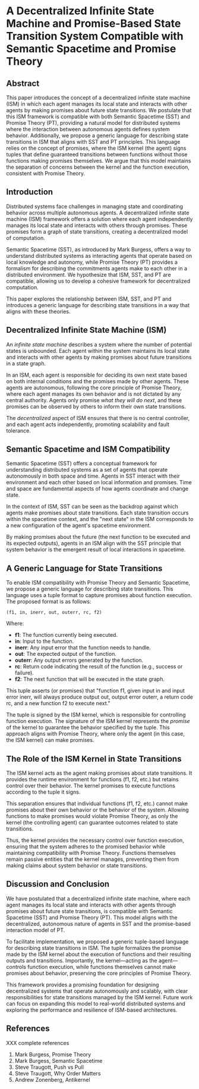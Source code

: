 # A Decentralized Infinite State Machine and Promise-Based State Transition System Compatible with Semantic Spacetime and Promise Theory

## Abstract

This paper introduces the concept of a decentralized infinite state machine (ISM) in which each agent manages its local state and interacts with other agents by making promises about future state transitions. We postulate that this ISM framework is compatible with both Semantic Spacetime (SST) and Promise Theory (PT), providing a natural model for distributed systems where the interaction between autonomous agents defines system behavior. Additionally, we propose a generic language for describing state transitions in ISM that aligns with SST and PT principles. This language relies on the concept of promises, where the ISM kernel (the agent) signs tuples that define guaranteed transitions between functions without those functions making promises themselves. We argue that this model maintains the separation of concerns between the kernel and the function execution, consistent with Promise Theory.

## Introduction

Distributed systems face challenges in managing state and coordinating behavior across multiple autonomous agents. A decentralized infinite state machine (ISM) framework offers a solution where each agent independently manages its local state and interacts with others through promises. These promises form a graph of state transitions, creating a decentralized model of computation.

Semantic Spacetime (SST), as introduced by Mark Burgess, offers a way to understand distributed systems as interacting agents that operate based on local knowledge and autonomy, while Promise Theory (PT) provides a formalism for describing the commitments agents make to each other in a distributed environment. We hypothesize that ISM, SST, and PT are compatible, allowing us to develop a cohesive framework for decentralized computation.

This paper explores the relationship between ISM, SST, and PT and introduces a generic language for describing state transitions in a way that aligns with these theories.

## Decentralized Infinite State Machine (ISM)

An *infinite state machine* describes a system where the number of potential states is unbounded. Each agent within the system maintains its local state and interacts with other agents by making promises about future transitions in a state graph. 

In an ISM, each agent is responsible for deciding its own next state based on both internal conditions and the promises made by other agents. These agents are autonomous, following the core principle of Promise Theory, where each agent manages its own behavior and is not dictated by any central authority. Agents only promise *what they will do next*, and these promises can be observed by others to inform their own state transitions.

The *decentralized* aspect of ISM ensures that there is no central controller, and each agent acts independently, promoting scalability and fault tolerance. 

## Semantic Spacetime and ISM Compatibility

Semantic Spacetime (SST) offers a conceptual framework for understanding distributed systems as a set of agents that operate autonomously in both space and time. Agents in SST interact with their environment and each other based on local information and promises. Time and space are fundamental aspects of how agents coordinate and change state.

In the context of ISM, SST can be seen as the backdrop against which agents make promises about state transitions. Each state transition occurs within the spacetime context, and the "next state" in the ISM corresponds to a new configuration of the agent's spacetime environment.

By making promises about the future (the next function to be executed and its expected outputs), agents in an ISM align with the SST principle that system behavior is the emergent result of local interactions in spacetime.

## A Generic Language for State Transitions

To enable ISM compatibility with Promise Theory and Semantic Spacetime, we propose a generic language for describing state transitions. This language uses a tuple format to capture promises about function execution. The proposed format is as follows:

```
(f1, in, inerr, out, outerr, rc, f2)
```

Where:  
- **f1**: The function currently being executed.  
- **in**: Input to the function.  
- **inerr**: Any input error that the function needs to handle.  
- **out**: The expected output of the function.  
- **outerr**: Any output errors generated by the function.  
- **rc**: Return code indicating the result of the function (e.g., success or failure).  
- **f2**: The next function that will be executed in the state graph.

This tuple asserts (or promises) that "function f1, given input in and input error inerr, will always produce output out, output error outerr, a return code rc, and a new function f2 to execute next."

The tuple is signed by the ISM kernel, which is responsible for controlling function execution. The signature of the ISM kernel represents the *promise* of the kernel to guarantee the behavior specified by the tuple. This approach aligns with Promise Theory, where only the agent (in this case, the ISM kernel) can make promises.

## The Role of the ISM Kernel in State Transitions

The ISM kernel acts as the agent making promises about state transitions. It provides the runtime environment for functions (f1, f2, etc.) but retains control over their behavior. The kernel promises to execute functions according to the tuple it signs. 

This separation ensures that individual functions (f1, f2, etc.) cannot make promises about their own behavior or the behavior of the system. Allowing functions to make promises would violate Promise Theory, as only the kernel (the controlling agent) can guarantee outcomes related to state transitions.

Thus, the kernel provides the necessary control over function execution, ensuring that the system adheres to the promised behavior while maintaining compatibility with Promise Theory. Functions themselves remain passive entities that the kernel manages, preventing them from making claims about system behavior or state transitions.

## Discussion and Conclusion

We have postulated that a decentralized infinite state machine, where each agent manages its local state and interacts with other agents through promises about future state transitions, is compatible with Semantic Spacetime (SST) and Promise Theory (PT). This model aligns with the decentralized, autonomous nature of agents in SST and the promise-based interaction model of PT.

To facilitate implementation, we proposed a generic tuple-based language for describing state transitions in ISM. The tuple formalizes the promise made by the ISM kernel about the execution of functions and their resulting outputs and transitions. Importantly, the kernel—acting as the agent—controls function execution, while functions themselves cannot make promises about behavior, preserving the core principles of Promise Theory.

This framework provides a promising foundation for designing decentralized systems that operate autonomously and scalably, with clear responsibilities for state transitions managed by the ISM kernel. Future work can focus on expanding this model to real-world distributed systems and exploring the performance and resilience of ISM-based architectures.

## References

XXX complete references

1. Mark Burgess, Promise Theory
2. Mark Burgess, Semantic Spacetime
3. Steve Traugott, Push vs Pull
4. Steve Traugott, Why Order Matters
5. Andrew Zonenberg, Antikernel
